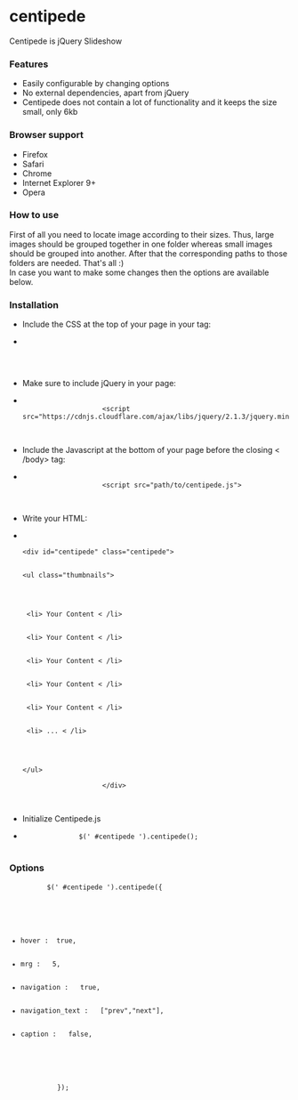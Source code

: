 # centipede
Centipede is jQuery Slideshow

<h3>Features</h3>
<div class="section_content">
    <ul class="features_list">
        <li><span>Easily configurable by changing options</span></li>
        <li><span>No external dependencies, apart from jQuery</span></li>
        <li><span>Centipede does not contain a lot of functionality and it keeps the size small, only 6kb</span></li>
    </ul>
</div>

<h3>Browser support</h3>
<div class="section_content">
    <ul class="browser_support_list">
        <li><span>Firefox</span></li>
        <li><span>Safari</span></li>
        <li><span>Chrome</span></li>
        <li><span>Internet Explorer 9+</span></li>
        <li><span>Opera</span></li>
    </ul>
</div>
 <h3>How to use</h3>
<div class="section_content">
    <p class="how_to_use_desc">
        First of all you need to locate image according to their sizes. Thus, large images should be grouped together in one folder whereas small images should be grouped into another.
        After that the corresponding paths to those folders are needed. That's all :) <br>
        In case you want to make some changes then the options are available below.
    </p>
</div>
<h3>Installation</h3>
<div class="section_content">
    <ul class="installation_list">
        <li>Include the CSS at the top of your page in your <head> tag:</li>
        <li>
        <pre class="cnt_code">
            <code>
                <link href="path/to/centipede.css" rel= "stylesheet">
            </code>
        </pre>
        </li>
        <li>Make sure to include jQuery in your page:</li>
        <li>
            <pre class="cnt_code">
                <code>
                    <span class="cnt_attr"><</span>script <span class="cnt_attr">src</span>=<span class="cnt_string">"https://cdnjs.cloudflare.com/ajax/libs/jquery/2.1.3/jquery.min.js"</span>>
                </code>
            </pre>
        </li>
        <li>Include the Javascript at the bottom of your page before the closing < /body> tag:</li>
        <li>
            <pre class="cnt_code">
                <code>
                    <span><</span>script <span class="cnt_attr">src</span>=<span class="cnt_string">"path/to/centipede.js"</span>>
                </code>
            </pre>
        </li>
        <li>Write your HTML:</li>
        <li>
            <pre class="cnt_code">
                <code>
                    <div><span><</span>div <span class="cnt_attr">id</span>=<span class="cnt_string">"centipede"</span> class=<span class="cnt_string">"centipede"</span>> </div>
                    <div class="cnt_html"><span><</span>ul class=<span class="cnt_string">"thumbnails"</span>></div>
                        <div class="cnt_ul">
                            <div> <span class="cnt_attr"><span><</span>li></span> Your Content <span><</span> <span class="cnt_attr">/li></span> </div>
                            <div> <span class="cnt_attr"><span><</span>li></span> Your Content <span><</span> <span class="cnt_attr">/li></span> </div>
                            <div> <span class="cnt_attr"><span><</span>li></span> Your Content <span><</span> <span class="cnt_attr">/li></span> </div>
                            <div> <span class="cnt_attr"><span><</span>li></span> Your Content <span><</span> <span class="cnt_attr">/li></span> </div>
                            <div> <span class="cnt_attr"><span><</span>li></span> Your Content <span><</span> <span class="cnt_attr">/li></span> </div>
                            <div> <span class="cnt_attr"><span><</span>li></span> ... <span><</span> <span class="cnt_attr">/li></span> </div>
                        </div>
                    <div class="cnt_html"><span><</span>/ul></div>
                    <span><</span>/div>
                </code>
            </pre>
        </li>
        <li>Initialize Centipede.js</li>
        <li>
         <pre class="cnt_code">
            <code>$(<span class="cnt_string">' #centipede '</span>).centipede();</code>
         </pre>
        </li>
    </ul>
</div>

<h3>Options</h3>
<div class="section_content">
    <pre class="cnt_code">
        <code>$(<span class="cnt_string">' #centipede '</span>).centipede({
            <div class="options_js">
                <ul>
                    <li><span class="options_js_keys">hover&nbsp;: </span><span class="options_js_val">&nbsp;true</span>,</li>
                    <li><span class="options_js_keys">mrg&nbsp;:  </span><span class="options_js_val">&nbsp;5</span>, </li>
                    <li><span class="options_js_keys">navigation&nbsp;:  </span><span class="options_js_val">&nbsp;true</span>, </li>
                    <li><span class="options_js_keys">navigation_text&nbsp;:  </span><span class="options_js_val">&nbsp;["prev","next"]</span>, </li>
                    <li><span class="options_js_keys">caption&nbsp;:  </span><span class="options_js_val">&nbsp;false</span>, </li>
                </ul>
            </div>
            });
        </code>
    </pre>
</div>
